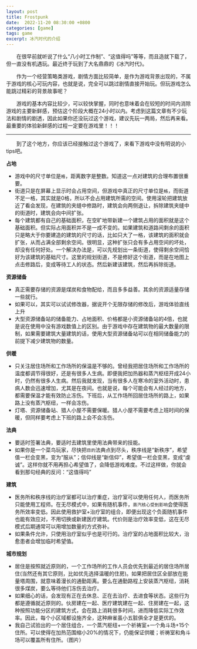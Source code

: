 ```yaml
---
layout: post
title: Frostpunk
date:  2022-11-20 08:30:00 +0800
categories: [game]
tags: game
excerpt: 冰汽时代的介绍
---
```



&emsp;&emsp;在很早前就听说了什么“八小时工作制”、“这值得吗”等等，而且造就下载了，但一直没有机遇玩。最近终于玩到了大名鼎鼎的《冰汽时代》。

&emsp;&emsp;作为一个经营策略类游戏，剧情方面比较简单，是作为游戏背景出现的，不属于游戏的核心可玩内容，也就是说，完全可以跳过剧情直接开始玩。但玩游戏怎么能跳过精彩的背景故事呢？

&emsp;&emsp;游戏的基本内容比较少，可以较快掌握，同时也意味着会在较短的时间内消除游戏的主要新鲜感，预估这个阶段大概在24小时以内。考虑到这篇文章有不少玩法和剧情的剧透，因此如果你还没玩过这个游戏，建议先玩一两局，然后再来看。最重要的体验新鲜感的过程一定要在游戏里！！！

---

&emsp;&emsp;到了这个地方，你应该已经接触过这个游戏了，来看下游戏中没有明说的小tips吧。

**占地**
* 游戏中的尺寸单位是`格`，距离数字是整数。知道这一点对建筑的合理布置很重要。
* 街道只是在屏幕上显示时会占用空间，但游戏中真正的尺寸单位是`格`，而街道不足一格，其实就是0格，所以不会占用建筑所需的空间。使用滚轮把建筑放近了看会发现，在建筑的夹缝中修路时，建筑会向两侧退让，拆除建筑夹缝中的街道时，建筑会向中间扩张。
* 每个建筑都有自己的基础面积，在空旷地带新建一个建筑占用的面积就是这个基础面积。但实际占用面积并不是一成不变的。如果建筑和道路间剩余的面积只是略大于你要建造的建筑的尺寸的话，比如只大了一格，该建筑的面积就会扩张，从而占满全部剩余空间。很明显，这种扩张只会有多占用空间的坏处，却没有任何好处。一个解决办法是，可以先规划出一条街道，使得剩余空间恰好为该建筑的基础尺寸。这里的规划街道，不是修好这个街道，而是在地图上点击修路后，变成等待工人的状态。然后新建该建筑，然后再拆除街道。

**资源储备**
* 真正需要存储的资源是煤炭和食物配给，而且多多益善。其余的资源适量存储一些就行。
* 如果可以，其实可以试试修改器，据说开个无限存储的修改后，游戏体验直线上升
* 大型资源储备站的储备能力、占地面积、价格都是小资源储备站的4倍，也就是说在使用中没有游戏数值上的区别。由于游戏中存在建筑物的最大数量的限制，如果需要建筑大量建筑的话，使用大型资源储备站可以在相同储备能力的前提下减少建筑物的数量。

**供暖**
* 只关注居住场所和工作场所的保温是不够的。曾经我把居住场所和工作场所的温度都调节得很好，还是有很多人生病。即便我把加热器和蒸汽枢纽开成24小时，仍然有很多人生病。然后我就发现，当有很多人在寒冷的室外活动时，患病人数会迅速增加，尤其是在夜间。也就是说，每个可能会有人经过的地方，都需要保温才能有效防止冻伤。下班后，从工作场所回居住场所的路上，如果路上没有蒸汽枢纽，一样会冻伤。
* 灯塔、资源储备站、猎人小屋不需要保暖。猎人小屋不需要考虑上班时间的保暖，但同样要考虑上下班的路上会不会冻伤。

**法典**
* 要适时签署法典，要适时去建筑里使用法典带来的技能。
* 如果你是一个菜鸟玩家，尽快把`目的`法典点到尽头，秩序线是“新秩序”，希望值一栏会变黑，变为“服从”；信仰线是“新信仰”，希望值一栏会变黑，变成“虔诚”。这样你就不用再担心希望值了，会降低游戏难度。不过这样做，你就会看到那句经典的反问：“这值得吗”

**建筑**
* 医务所和秩序线的治疗室都可以治疗重症，治疗室可以使用任何人，而医务所只能使用工程师。在无尽模式中，如果有随机事件，`蒸汽核心受到影响`会使得医务所效率变低。因此使用救护室+治疗室的组合，即便出现这个负面随机事件也能有效应对，不用切换或新建医疗建筑。代价则是治疗效率变低，这在无尽模式后期通常可以用增加数量的方式弥补。
* 如果条件允许，只使用治疗室似乎也是可行的。治疗室的占地面积比较大，治愈患者会增加临时希望值。

**城市规划**
* 居住是按照就近原则的，一个工作场所的工作人员会优先到最近的居住场所居住(当然还有其它原则，比如优先选择温暖的住房)。如果把居住区全部放在能量塔周围，就意味着漫长的通勤距离。要么在通勤路程上安装蒸汽枢纽，消耗很多煤炭，要么等待他们冻伤去治疗。
* 如果细心的话，会发现有正在去休息、正在去治疗、去进食等状态。这些行为都是遵循就近原则的。伙房建在一起、医疗建筑建在一起、住房建在一起，这种按照功能分区的建筑方式，会在路上消耗很多时间，进而降低实际工作效率。因此，每个小区域都设施齐全，这种麻雀虽小五脏俱全才是更优的。
* 我自己试验出的一个居住组合，一个蒸汽枢纽+一个祈祷室+一个角斗场+15个住所。可以使得在加热范围缩小20%的情况下，仍能保证供暖；祈祷室和角斗场可以覆盖所有住所。（图片）
